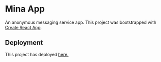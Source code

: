 # Mina App

An anonymous messaging service app. This project was bootstrapped with [Create React App](https://github.com/facebook/create-react-app).

## Deployment

This project has deployed [here.](https://mina-app.vercel.app/)
